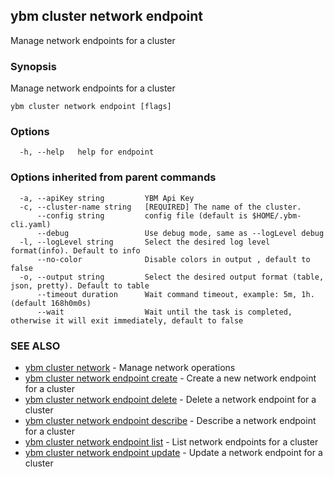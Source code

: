 ## ybm cluster network endpoint

Manage network endpoints for a cluster

### Synopsis

Manage network endpoints for a cluster

```
ybm cluster network endpoint [flags]
```

### Options

```
  -h, --help   help for endpoint
```

### Options inherited from parent commands

```
  -a, --apiKey string         YBM Api Key
  -c, --cluster-name string   [REQUIRED] The name of the cluster.
      --config string         config file (default is $HOME/.ybm-cli.yaml)
      --debug                 Use debug mode, same as --logLevel debug
  -l, --logLevel string       Select the desired log level format(info). Default to info
      --no-color              Disable colors in output , default to false
  -o, --output string         Select the desired output format (table, json, pretty). Default to table
      --timeout duration      Wait command timeout, example: 5m, 1h. (default 168h0m0s)
      --wait                  Wait until the task is completed, otherwise it will exit immediately, default to false
```

### SEE ALSO

* [ybm cluster network](ybm_cluster_network.md)	 - Manage network operations
* [ybm cluster network endpoint create](ybm_cluster_network_endpoint_create.md)	 - Create a new network endpoint for a cluster
* [ybm cluster network endpoint delete](ybm_cluster_network_endpoint_delete.md)	 - Delete a network endpoint for a cluster
* [ybm cluster network endpoint describe](ybm_cluster_network_endpoint_describe.md)	 - Describe a network endpoint for a cluster
* [ybm cluster network endpoint list](ybm_cluster_network_endpoint_list.md)	 - List network endpoints for a cluster
* [ybm cluster network endpoint update](ybm_cluster_network_endpoint_update.md)	 - Update a network endpoint for a cluster

